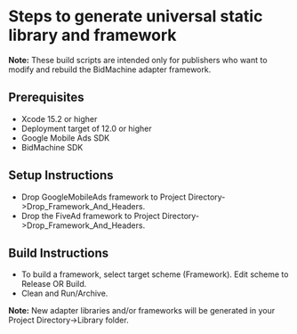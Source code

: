 # Steps to generate universal static library and framework

**Note:** These build scripts are intended only for publishers who want to
modify and rebuild the BidMachine adapter framework.

## Prerequisites
- Xcode 15.2 or higher
- Deployment target of 12.0 or higher
- Google Mobile Ads SDK
- BidMachine SDK

## Setup Instructions
- Drop GoogleMobileAds framework to
Project Directory->Drop_Framework_And_Headers.
- Drop the FiveAd framework to Project Directory->Drop_Framework_And_Headers.

## Build Instructions
- To build a framework, select target scheme (Framework). Edit scheme to
Release OR Build.
- Clean and Run/Archive.

**Note:** New adapter libraries and/or frameworks will be generated in your
Project Directory->Library folder.
